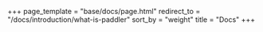 +++
page_template = "base/docs/page.html"
redirect_to = "/docs/introduction/what-is-paddler"
sort_by = "weight"
title = "Docs"
+++
